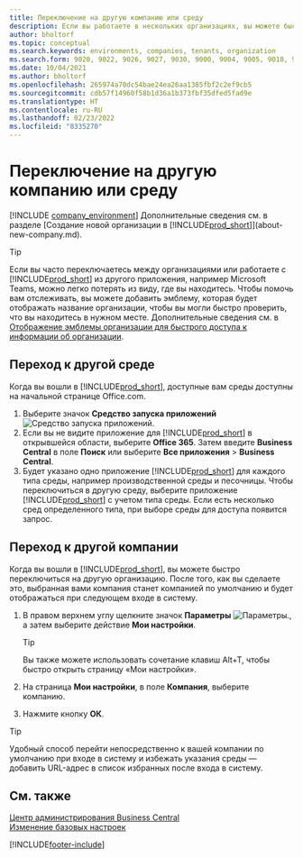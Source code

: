 ```yaml
---
title: Переключение на другую компанию или среду
description: Если вы работаете в нескольких организациях, вы можете быстро переключаться между средами и компаниями.
author: bholtorf
ms.topic: conceptual
ms.search.keywords: environments, companies, tenants, organization
ms.search.form: 9020, 9022, 9026, 9027, 9030, 9000, 9004, 9005, 9018, 9006, 9007, 9010, 9016, 9017
ms.date: 10/04/2021
ms.author: bholtorf
ms.openlocfilehash: 265974a70dc54bae24ea26aa1385fbf2c2ef9cb5
ms.sourcegitcommit: cdb57f14960f58b1d36a1b373fbf35dfed5fad9e
ms.translationtype: HT
ms.contentlocale: ru-RU
ms.lasthandoff: 02/23/2022
ms.locfileid: "8335270"
---
```

# <a name="switching-to-another-company-or-environment"></a>Переключение на другую компанию или среду

[!INCLUDE [company_environment](includes/company_environment.md)] Дополнительные сведения см. в разделе [Создание новой организации в [!INCLUDE[prod_short](includes/prod_short.md)]](about-new-company.md).  

> [!TIP]
> Если вы часто переключаетесь между организациями или работаете с [!INCLUDE[prod_short](includes/prod_short.md)] из другого приложения, например Microsoft Teams, можно легко потерять из виду, где вы находитесь. Чтобы помочь вам отслеживать, вы можете добавить эмблему, которая будет отображать название организации, чтобы вы могли быстро проверить, что вы находитесь в нужном месте. Дополнительные сведения см. в [Отображение эмблемы организации для быстрого доступа к информации об организации](ui-change-basic-settings.md#badge).

## <a name="switch-to-another-environment"></a>Переход к другой среде

Когда вы вошли в [!INCLUDE[prod_short](includes/prod_short.md)], доступные вам среды доступны на начальной странице Office.com. 

1. Выберите значок **Средство запуска приложений** ![Средство запуска приложений](media/app-launcher-icon.png "Средство запуска приложений обеспечивает доступ к дополнительным функциям").
2. Если вы не видите приложение для [!INCLUDE[prod_short](includes/prod_short.md)] в открывшейся области, выберите **Office 365**. Затем введите **Business Central** в поле **Поиск** или выберите **Все приложения** > **Business Central**.   
3. Будет указано одно приложение [!INCLUDE[prod_short](includes/prod_short.md)] для каждого типа среды, например производственной среды и песочницы. Чтобы переключиться в другую среду, выберите приложение [!INCLUDE[prod_short](includes/prod_short.md)] с учетом типа среды. Если есть несколько сред определенного типа, при выборе среды для доступа появится запрос.

<!--
The following image shows tiles for accessing production and sandbox environments on the Dynamics 365 Home page.

:::image type="content" source="media/app-picker-environments.png" alt-text="The Dynamics 365 Home page showing production and sandbox environments.":::
-->
## <a name="switch-to-another-company"></a>Переход к другой компании

Когда вы вошли в [!INCLUDE[prod_short](includes/prod_short.md)], вы можете быстро переключиться на другую организацию. После того, как вы сделаете это, выбранная вами компания станет компанией по умолчанию и будет отображаться при следующем входе в систему.

1. В правом верхнем углу щелкните значок **Параметры** ![Параметры.](media/ui-experience/settings_icon_small.png "Значок настроек для ролевого центра"), а затем выберите действие **Мои настройки**.

    > [!TIP]
    > Вы также можете использовать сочетание клавиш Alt+T, чтобы быстро открыть страницу «Мои настройки».

2. На страница **Мои настройки**, в поле **Компания**, выберите компанию.  
3. Нажмите кнопку **ОК**.

> [!TIP]
> Удобный способ перейти непосредственно к вашей компании по умолчанию при входе в систему и избежать указания среды — добавить URL-адрес в список избранных после входа в систему.

## <a name="see-also"></a>См. также

[Центр администрирования Business Central](/dynamics365/business-central/dev-itpro/administration/tenant-admin-center)  
[Изменение базовых настроек](ui-change-basic-settings.md)  


[!INCLUDE[footer-include](includes/footer-banner.md)]